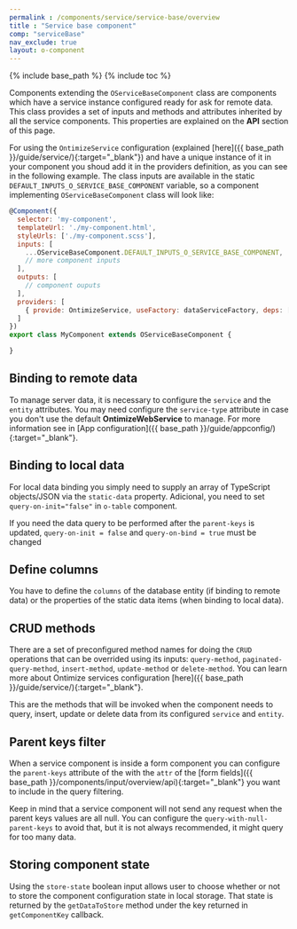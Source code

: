```yaml
---
permalink : /components/service/service-base/overview
title : "Service base component"
comp: "serviceBase"
nav_exclude: true
layout: o-component
---
```

{% include base_path %}
{% include toc %}


Components extending the `OServiceBaseComponent` class are components which have a service instance configured ready for ask for remote data. This class provides a set of inputs and methods and attributes inherited by all the service components. This properties are explained on the **API** section of this page.

For using the `OntimizeService` configuration (explained [here]({{ base_path }}/guide/service/){:target="_blank"}) and have a unique instance of it in your component you shoud add it in the providers definition, as you can see in the following example. The class inputs are available in the static `DEFAULT_INPUTS_O_SERVICE_BASE_COMPONENT` variable, so a component implementing `OServiceBaseComponent` class will look like:

```javascript
@Component({
  selector: 'my-component',
  templateUrl: './my-component.html',
  styleUrls: ['./my-component.scss'],
  inputs: [
    ...OServiceBaseComponent.DEFAULT_INPUTS_O_SERVICE_BASE_COMPONENT,
    // more component inputs
  ],
  outputs: [
    // component ouputs
  ],
  providers: [
    { provide: OntimizeService, useFactory: dataServiceFactory, deps: [Injector] }
  ]
})
export class MyComponent extends OServiceBaseComponent {

}
```

## Binding to remote data
To manage server data, it is necessary to configure the `service` and the `entity` attributes. You may need configure the `service-type` attribute in case you don't use the default **OntimizeWebService** to manage. For more information see in [App configuration]({{ base_path }}/guide/appconfig/){:target="_blank"}.

## Binding to local data
For local data binding you simply need to supply an array of TypeScript objects/JSON via the `static-data` property. Adicional, you need to set `query-on-init="false"` in `o-table` component.

If you need the data query to be performed after the `parent-keys` is updated, `query-on-init = false` and `query-on-bind = true` must be changed

## Define columns
You have to define the `columns` of the database entity (if binding to remote data) or the properties of the static data items (when binding to local data).

<!-- ## query-on-init
## query-on-bind -->

## CRUD methods
There are a set of preconfigured method names for doing the `CRUD` operations that can be overrided using its inputs: `query-method`, `paginated-query-method`, `insert-method`, `update-method` or `delete-method`. You can learn more about Ontimize services configuration [here]({{ base_path }}/guide/service/){:target="_blank"}.

This are the methods that will be invoked when the component needs to query, insert, update or delete data from its configured `service` and `entity`.

## Parent keys filter
When a service component is inside a form component you can configure the `parent-keys` attribute of the with the `attr` of the [form fields]({{ base_path }}/components/input/overview/api){:target="_blank"} you want to include in the query filtering.

Keep in mind that a service component will not send any request when the parent keys values are all null. You can configure the `query-with-null-parent-keys` to avoid that, but it is not always recommended, it might query for too many data.

## Storing component state
Using the `store-state` boolean input allows user to choose whether or not to store the component configuration state in local storage. That state is returned by the `getDataToStore` method under the key returned in `getComponentKey` callback.


